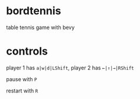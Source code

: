 # bordtennis

table tennis game with bevy

# controls

player 1 has `a|w|d|LShift`, player 2 has `←|↑|→|RShift`

pause with `P`

restart with `R`